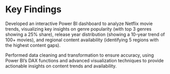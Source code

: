 # Key Findings
Developed an interactive Power BI dashboard to analyze Netflix movie trends, visualizing key insights on genre
popularity (with top 3 genres showing a 25% share), release year distribution (showing a 10-year trend of 100+
movies), and regional content availability (identifying 5 regions with the highest content gaps).

Performed data cleaning and transformation to ensure accuracy, using Power BI’s DAX functions and advanced
visualization techniques to provide actionable insights on content trends and availability.

